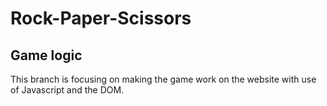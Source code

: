 # Rock-Paper-Scissors
## Game logic
This branch is focusing on making the game work on the website with use of Javascript and the DOM. 

